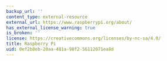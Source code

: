 ```yaml
---
backup_url: ''
content_type: external-resource
external_url: https://www.raspberrypi.org/about/
has_external_license_warning: true
is_broken: ''
license: https://creativecommons.org/licenses/by-nc-sa/4.0/
title: Raspberry Pi
uid: 0ef2b8eb-20aa-481a-98f2-56112071ea8d
---
```

